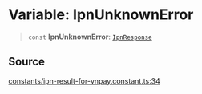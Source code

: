 # Variable: IpnUnknownError

> `const` **IpnUnknownError**: [`IpnResponse`](../type-aliases/IpnResponse.md)

## Source

[constants/ipn-result-for-vnpay.constant.ts:34](https://github.com/lehuygiang28/vnpay/blob/ffb3f1a6e2e5cee6cec7ba4f806a92950f9f7872/src/constants/ipn-result-for-vnpay.constant.ts#L34)
